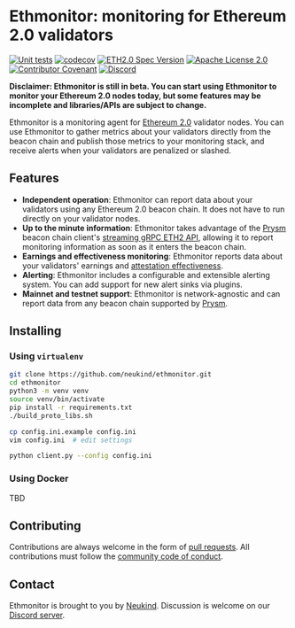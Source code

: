 # Ethmonitor: monitoring for Ethereum 2.0 validators

[![Unit tests](https://github.com/neukind/ethmonitor/workflows/test/badge.svg?branch=main)](https://github.com/neukind/ethmonitor/actions?query=workflow%3Atest)
[![codecov](https://codecov.io/gh/neukind/ethmonitor/branch/main/graph/badge.svg?token=XC5H183B2G)](https://codecov.io/gh/neukind/ethmonitor)
[![ETH2.0 Spec Version](https://img.shields.io/badge/ETH2.0%20Spec%20Version-v1.0.0-blue.svg)](https://github.com/ethereum/eth2.0-specs/tree/v1.0.0)
[![Apache License 2.0](https://img.shields.io/github/license/neukind/ethmonitor)](https://github.com/neukind/ethmonitor/blob/main/LICENSE)
[![Contributor Covenant](https://img.shields.io/badge/Contributor%20Covenant-v2.0%20adopted-ff69b4.svg)](CODE_OF_CONDUCT.md)
[![Discord](https://img.shields.io/discord/737753271380475965)](https://discord.gg/6vYf9Z4Zuf)

**Disclaimer: Ethmonitor is still in beta. You can start using Ethmonitor to monitor your Ethereum 2.0 nodes today, but some features may be incomplete and libraries/APIs are subject to change.**

Ethmonitor is a monitoring agent for [Ethereum 2.0](https://ethereum.org/en/eth2/) validator nodes. You can use Ethmonitor to gather metrics about your validators directly from the beacon chain and publish those metrics to your monitoring stack, and receive alerts when your validators are penalized or slashed.

## Features

- **Independent operation**: Ethmonitor can report data about your validators using any Ethereum 2.0 beacon chain. It does not have to run directly on your validator nodes.
- **Up to the minute information**: Ethmonitor takes advantage of the [Prysm](https://github.com/prysmaticlabs/prysm) beacon chain client's [streaming gRPC ETH2 API](https://github.com/prysmaticlabs/ethereumapis), allowing it to report monitoring information as soon as it enters the beacon chain.
- **Earnings and effectiveness monitoring**: Ethmonitor reports data about your validators' earnings and [attestation effectiveness](https://www.attestant.io/posts/defining-attestation-effectiveness/).
- **Alerting**: Ethmonitor includes a configurable and extensible alerting system. You can add support for new alert sinks via plugins.
- **Mainnet and testnet support**: Ethmonitor is network-agnostic and can report data from any beacon chain supported by [Prysm](https://github.com/prysmaticlabs/prysm).

## Installing

### Using `virtualenv`

```bash
git clone https://github.com/neukind/ethmonitor.git
cd ethmonitor
python3 -m venv venv
source venv/bin/activate
pip install -r requirements.txt
./build_proto_libs.sh

cp config.ini.example config.ini
vim config.ini  # edit settings

python client.py --config config.ini
```

### Using Docker

TBD

## Contributing

Contributions are always welcome in the form of [pull requests](https://github.com/neukind/ethmonitor/pulls). All contributions must follow the [community code of conduct](CODE_OF_CONDUCT.md).

## Contact

Ethmonitor is brought to you by [Neukind](https://www.neukind.com/). Discussion is welcome on our [Discord server](https://discord.gg/6vYf9Z4Zuf).
